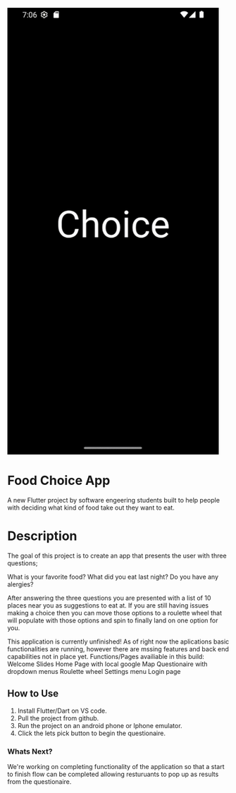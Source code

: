 ![](https://github.com/MattRattigan/Choice/blob/main/choice.gif)

# Food Choice App

A new Flutter project by software engeering students built to help people with deciding what kind of food take out they want to eat. 

# Description

The goal of this project is to create an app that presents the user with three questions;

What is your favorite food? 
What did you eat last night?
Do you have any alergies?

After answering the three questions you are presented with a list of 10 places near you as suggestions to eat at. If you are still having issues making a choice then you can move those options to a roulette wheel that will populate with those options and spin to finally land on one option for you.

This application is currently unfinished! As of right now the aplications basic functionalities are running, however there are mssing features and back end capabilities not in place yet. 
Functions/Pages availiable in this build: 
    Welcome Slides
    Home Page with local google Map
    Questionaire with dropdown menus
    Roulette wheel
    Settings menu
    Login page

## How to Use

1. Install Flutter/Dart on VS code.
2. Pull the project from github.
3. Run the project on an android phone or Iphone emulator.
4. Click the lets pick button to begin the questionaire.

### Whats Next?
We're working on completing functionality of the application so that a start to finish flow can be completed allowing resturuants to pop up as results from the questionaire. 
